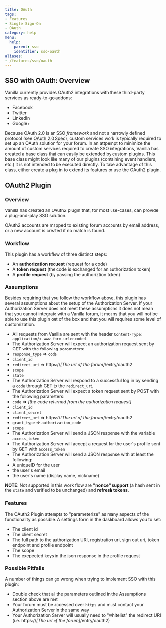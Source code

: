 ```yaml
---
title: OAuth
tags:
- Features
- Single Sign-On
- OAuth
category: help
menu:
  help:
    parent: sso
    identifier: sso-oauth
aliases:
- /features/sso/oauth
---
```


## SSO with OAuth: Overview

Vanilla currently provides OAuth2 integrations with these third-party services as ready-to-go addons:

* Facebook
* Twitter
* LinkedIn
* Google+

Because OAuth 2.0 is an SSO *framework* and not a narrowly defined protocol (see [OAuth 2.0 Spec](https://tools.ietf.org/html/rfc6749)), custom services work is typically required to set up an OAuth solution for your forum. In an attpempt to minimize the amount of custom services required to create SSO integrations, Vanilla has created a base class that can easily be extended by custom plugins. This base class might look like many of our plugins (containing event handlers, etc.) it is not intended to be executed directly. To take advantage of this class, either create a plug in to extend its features or use the OAuth2 plugin. 

## OAuth2 Plugin
 
### Overview

Vanilla has created an OAuth2 plugin that, for most use-cases, can provide a plug-and-play SSO solution.

OAuth2 accounts are mapped to existing forum accounts by email address, or a new account is created if no match is found.

### Workflow 
 
This plugin has a workflow of three distinct steps:
  
 * An **authorization request** (request for a code)
 * A **token request** (the code is exchanged for an authorization token)
 * A **profile request** (by passing the authoriztion token)
  
### Assumptions

Besides requiring that you follow the workflow above, this plugin has several assumptions about the setup of the Authorization Server. If your Authorization Server does not meet these assumptions it does not mean that you cannot integrate with a Vanilla forum, it means that you will not be able to use this plugin out of the box and that you will requires some level of customization.

 * All requests from Vanilla are sent with the header `Content-Type: application/x-www-form-urlencoded`
 * The Authorization Server will expect an authorization request sent by GET with the following parameters:
  * `response_type` => `code`
  * `client_id`
  * `redirect_uri` => https://*[The url of the forum]*/entry/oauth2
  * `scope`
  * `state`
 * The Authorization Server will respond to a successful log in by sending a `code` through GET to the `redirect_uri`
 * The Authorization Server will expect a token request sent by POST with the following parameters:
  * `code` => *[the code returned from the authorization request]*
  * `client_id`
  * `client_secret`
  * `redirect_uri` => https://*[The url of the forum]*/entry/oauth2
  * `grant_type` => `authorization_code`
  * `scope`
 * The Authorization Server will send a JSON response with the variable `access_token`
 * The Authorization Server will accept a request for the user's profile sent by GET with `access_token`
 * The Authorization Server will send a JSON response with at least the following:
  * A uniqueID for the user
  * the user's email
  * the user's name (display name, nickname)
 
**NOTE**: Not supported in this work flow are **"nonce" support** (a hash sent in the `state` and verified to be unchanged) and **refresh tokens**.

### Features

The OAuth2 Plugin attempts to "parameterize" as many aspects of the functionality as possible. A settings form in the dashboard allows you to set:
 
 * The client id
 * The client secret
 * The full path to the authorization URI, registration uri, sign out uri, token endpoint and profile endpoint
 * The scope
 * The exepected keys in the json response in the profile request

### Possible Pitfalls

A number of things can go wrong when trying to implement SSO with this plugin:

 * Double check that all the parameters outlined in the Assumptions section above are met
 * Your forum must be accessed over `https` and must contact your Authorization Server in the same way
 * Your Authorization Server will usually need to "whitelist" the redirect URI (i.e. https://*[The url of the forum]*/entry/oauth2)
